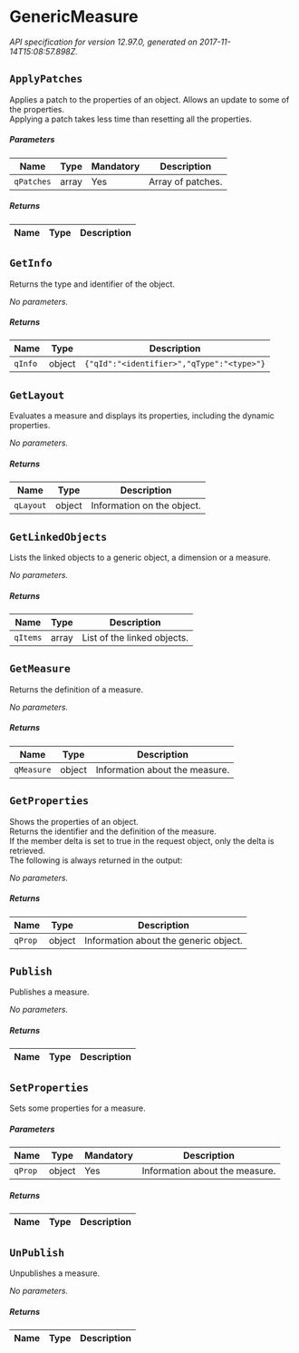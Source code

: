 
<!-- markdownlint-disable -->
# GenericMeasure

_API specification for version 12.97.0, generated on 2017-11-14T15:08:57.898Z._

## `ApplyPatches`

Applies a patch to the properties of an object. Allows an update to some of the properties.<br>Applying a patch takes less time than resetting all the properties.

##### Parameters

| Name | Type | Mandatory | Description |
| ---- | ---- | --------- | ----------- |
| `qPatches` | array | Yes | Array of patches. |

##### Returns

| Name | Type | Description |
| ---- | ---- | ----------- |


## `GetInfo`

Returns the type and identifier of the object.

_No parameters._

##### Returns

| Name | Type | Description |
| ---- | ---- | ----------- |
| `qInfo` | object | `{"qId":"<identifier>","qType":"<type>"}` |

## `GetLayout`

Evaluates a measure and displays its properties, including the dynamic properties.

_No parameters._

##### Returns

| Name | Type | Description |
| ---- | ---- | ----------- |
| `qLayout` | object | Information on the object. |

## `GetLinkedObjects`

Lists the linked objects to a generic object, a dimension or a measure.

_No parameters._

##### Returns

| Name | Type | Description |
| ---- | ---- | ----------- |
| `qItems` | array | List of the linked objects. |

## `GetMeasure`

Returns the definition of a measure.

_No parameters._

##### Returns

| Name | Type | Description |
| ---- | ---- | ----------- |
| `qMeasure` | object | Information about the measure. |

## `GetProperties`

Shows the properties of an object.<br>Returns the identifier and the definition of the measure.<br>If the member delta is set to true in the request object, only the delta is retrieved.<br>The following is always returned in the output:

_No parameters._

##### Returns

| Name | Type | Description |
| ---- | ---- | ----------- |
| `qProp` | object | Information about the generic object. |

## `Publish`

Publishes a measure.

_No parameters._

##### Returns

| Name | Type | Description |
| ---- | ---- | ----------- |


## `SetProperties`

Sets some properties for a measure.

##### Parameters

| Name | Type | Mandatory | Description |
| ---- | ---- | --------- | ----------- |
| `qProp` | object | Yes | Information about the measure. |

##### Returns

| Name | Type | Description |
| ---- | ---- | ----------- |


## `UnPublish`

Unpublishes a measure.

_No parameters._

##### Returns

| Name | Type | Description |
| ---- | ---- | ----------- |

